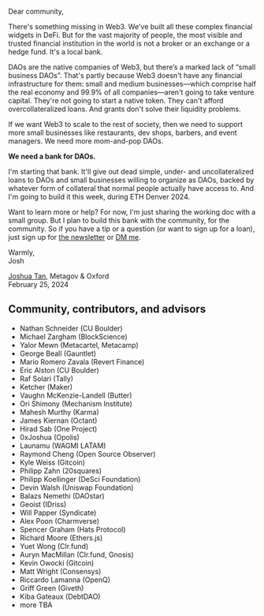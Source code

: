 Dear community,

There's something missing in Web3. We've built all these complex financial widgets in DeFi. But for the vast majority of people, the most visible and trusted financial institution in the world is not a broker or an exchange or a hedge fund. It's a local bank.

DAOs are the native companies of Web3, but there’s a marked lack of “small business DAOs”. That's partly because Web3 doesn't have any financial infrastructure for them: small and medium businesses—which comprise half the real economy and 99.9% of all companies—aren't going to take venture capital. They're not going to start a native token. They can't afford overcollateralized loans. And grants don't solve their liquidity problems.

If we want Web3 to scale to the rest of society, then we need to support more small businesses like restaurants, dev shops, barbers, and event managers. We need more mom-and-pop DAOs.

**We need a bank for DAOs.**

I'm starting that bank. It'll give out dead simple, under- and uncollateralized loans to DAOs and small businesses willing to organize as DAOs, backed by whatever form of collateral that normal people actually have access to. And I'm going to build it this week, during ETH Denver 2024. <!-- Almost all loans in crypto are overcollateralized due to lack of reputation or recourse, but overcollateralized loans are designed for trading and don't fit the needs of a typical SMB. We get around the reputation and recourse questions by (1) focusing narrowly on DAOs, (2) building in community with key DAOs and stakeholders, and (3) leveraging emerging DAO patterns around governance, reputation, and attestations. -->

Want to learn more or help? For now, I'm just sharing the working doc with a small group. But I plan to build this bank with the community, for the community. So if you have a tip or a question (or want to sign up for a loan), just sign up for [the newsletter](https://joshua.community/) or [DM me](https://twitter.com/joshuaztan).

Warmly,\
Josh

[Joshua Tan](https://joshuatan.com/research), Metagov & Oxford\
February 25, 2024

## Community, contributors, and advisors
- Nathan Schneider (CU Boulder) <!-- talked with first on February 25, 2024 -->
- Michael Zargham (BlockScience) <!-- February 25, 2024 -->
- Yalor Mewn (Metacartel, Metacamp) <!-- February 25, 2024 -->
- George Beall (Gauntlet) <!-- February 25, 2024 -->
- Mario Romero Zavala (Revert Finance) <!-- February 25, 2024 -->
- Eric Alston (CU Boulder) <!-- February 26, 2024 -->
- Raf Solari (Tally) <!-- February 26, 2024 -->
- Ketcher (Maker) <!-- February 26, 2024 -->
- Vaughn McKenzie-Landell (Butter) <!-- February 26, 2024 -->
- Ori Shimony (Mechanism Institute) <!-- February 26, 2024 -->
- Mahesh Murthy (Karma) <!-- February 27, 2024 -->
- James Kiernan (Octant) <!-- February 27, 2024 -->
- Hirad Sab (One Project) <!-- February 27, 2024 -->
- 0xJoshua (Opolis) <!-- February 28, 2024 -->
- Launamu (WAGMI LATAM) <!-- February 28, 2024 -->
- Raymond Cheng (Open Source Observer) <!-- February 28, 2024 -->
- Kyle Weiss (Gitcoin) <!-- February 28, 2024 -->
- Philipp Zahn (20squares) <!-- February 29, 2024 -->
- Philipp Koellinger (DeSci Foundation) <!-- February 29, 2024 --> 
- Devin Walsh (Uniswap Foundation) <!-- February 29, 2024 -->
- Balazs Nemethi (DAOstar) <!-- March 1, 2024 -->
- Geoist (IDriss) <!-- March 1, 2024 -->
- Will Papper (Syndicate) <!-- March 1, 2024 -->
- Alex Poon (Charmverse) <!-- March 1, 2024 -->
- Spencer Graham (Hats Protocol) <!-- March 1, 2024 -->
- Richard Moore (Ethers.js) <!-- March 1, 2024 -->
- Yuet Wong (Clr.fund) <!-- March 1, 2024 -->
- Auryn MacMillan (Clr.fund, Gnosis) <!-- March 1, 2024 -->
- Kevin Owocki (Gitcoin) <!-- March 1, 2024 -->
- Matt Wright (Consensys) <!-- March 1, 2024 -->
- Riccardo Lamanna (OpenQ) <!-- March 2, 2024 -->
- Griff Green (Giveth) <!-- March 3, 2024 -->
- Kiba Gateaux (DebtDAO) <!-- March 5, 2024 -->
- more TBA
